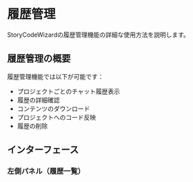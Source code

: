 # 履歴管理

StoryCodeWizardの履歴管理機能の詳細な使用方法を説明します。

## 履歴管理の概要

履歴管理機能では以下が可能です：

- プロジェクトごとのチャット履歴表示
- 履歴の詳細確認
- コンテンツのダウンロード
- プロジェクトへのコード反映
- 履歴の削除

## インターフェース

### 左側パネル（履歴一覧）

